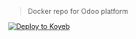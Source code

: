 > Docker repo for Odoo platform

[![Deploy to Koyeb](https://www.koyeb.com/static/images/deploy/button.svg)](https://app.koyeb.com/deploy?name=odoo&type=docker&image=odoo&instance_type=free&ports=8000%3Bhttp%3B%2F&ports=http%3B%2F&hc_protocol%5B%5D=tcp&hc_grace_period%5B%5D=5&hc_interval%5B%5D=30&hc_restart_limit%5B%5D=3&hc_timeout%5B%5D=5&hc_path%5B%5D=%2F&hc_method%5B%5D=get)

<!-- Links -->

[odoo]: https://www.odoo.com/
